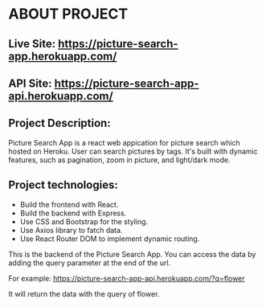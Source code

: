 # ABOUT PROJECT
## Live Site: https://picture-search-app.herokuapp.com/
## API Site: https://picture-search-app-api.herokuapp.com/
## Project Description:
Picture Search App is a react web appication for picture search which hosted on Heroku. User can search pictures by tags. It's built with dynamic features, such as pagination, zoom in picture, and light/dark mode.

## Project technologies:
- Build the frontend with React.
- Build the backend with Express.
- Use CSS and Bootstrap for the styling.
- Use Axios library to fatch data.
- Use React Router DOM to implement dynamic routing.

This is the backend of the Picture Search App. You can access the data by adding the query parameter at the end of the url.

For example: https://picture-search-app-api.herokuapp.com/?q=flower

It will return the data with the query of flower.

